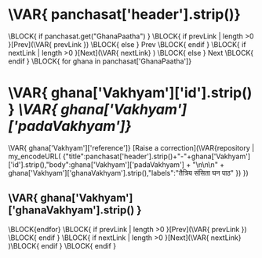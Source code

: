 
# \VAR{ panchasat['header'].strip()} #
\BLOCK{ if panchasat.get("GhanaPaatha") }
\BLOCK{ if prevLink | length >0  }[Prev](\VAR{ prevLink })  \BLOCK{ else } Prev \BLOCK{ endif }
\BLOCK{ if nextLink | length >0  }[Next](\VAR{ nextLink} ) \BLOCK{ else } Next \BLOCK{ endif }
\BLOCK{ for ghana in panchasat['GhanaPaatha']}

# \VAR{ ghana['Vakhyam']['id'].strip() }  _\VAR{ ghana['Vakhyam']['padaVakhyam']}_ #  



\VAR{ ghana['Vakhyam']['reference']} [Raise a correction](\VAR{repository  | my_encodeURL( {"title":panchasat['header'].strip()+"-"+ghana['Vakhyam']['id'].strip(),"body":ghana['Vakhyam']['padaVakhyam'] + "\n\n\n" + ghana['Vakhyam']['ghanaVakhyam'].strip(),"labels":"तैत्रिय संसिता घन पाठ" }) })

## \VAR{ ghana['Vakhyam']['ghanaVakhyam'].strip() } ##

\BLOCK{endfor}
\BLOCK{ if prevLink | length >0  }[Prev](\VAR{ prevLink })  \BLOCK{ endif }
\BLOCK{ if nextLink | length >0  }[Next](\VAR{ nextLink} )\BLOCK{ endif }
\BLOCK{ endif }
